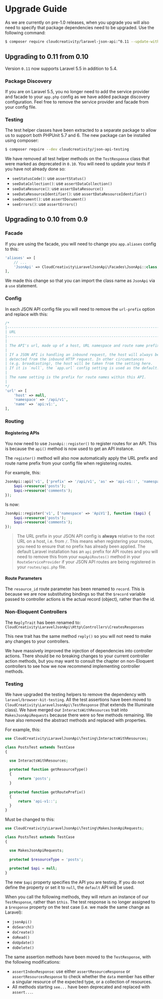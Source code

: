 # Upgrade Guide 

As we are currently on pre-1.0 releases, when you upgrade you will also need to specify that package
dependencies need to be upgraded. Use the following command:

```bash
$ composer require cloudcreativity/laravel-json-api:^0.11 --update-with-dependencies
```

## Upgrading to 0.11 from 0.10

Version `0.11` now supports Laravel 5.5 in addition to 5.4.

### Package Discovery

If you are on Laravel 5.5, you no longer need to add the service provider and facade to your `app.php` config as
we have added package discovery configuration. Feel free to remove the service provider and facade from your
config file.

### Testing

The test helper classes have been extracted to a separate package to allow us to support both PHPUnit 5.7 and 6. 
The new package can be installed using composer:

```bash
$ composer require --dev cloudcreativity/json-api-testing
```

We have removed all test helper methods on the `TestResponse` class that were marked as deprecated in `0.10`. 
You will need to update your tests if you have not already done so:

  - `seeStatusCode()`: use `assertStatus()`
  - `seeDataCollection()`: use `assertDataCollection()`
  - `seeDataResource()`: use `assertDataResource()`
  - `seeDataResourceIdentifier()`: use `assertDataResourceIdentifier()`
  - `seeDocument()`: use `assertDocument()`
  - `seeErrors()`: use `assertErrors()` 

## Upgrading to 0.10 from 0.9

### Facade

If you are using the facade, you will need to change you `app.aliases` config to this:

```php
'aliases' => [
    // ...
    'JsonApi' => CloudCreativity\LaravelJsonApi\Facades\JsonApi::class,
],
```

We made this change so that you can import the class name as `JsonApi` via a `use` statement.

### Config

In each JSON API config file you will need to remove the `url-prefix` option and replace with this:

```php
/*
|--------------------------------------------------------------------------
| URL
|--------------------------------------------------------------------------
|
| The API's url, made up of a host, URL namespace and route name prefix.
|
| If a JSON API is handling an inbound request, the host will always be
| detected from the inbound HTTP request. In other circumstances
| (e.g. broadcasting), the host will be taken from the setting here.
| If it is `null`, the `app.url` config setting is used as the default.
|
| The name setting is the prefix for route names within this API.
|
*/
'url' => [
    'host' => null,
    'namespace' => '/api/v1',
    'name' => 'api:v1:',
],
```

### Routing

#### Registering APIs

You now need to use `JsonApi::register()` to register routes for an API. This is because the `api()` method
is now used to get an API instance.

The `register()` method will also now automatically apply the URL prefix and route name prefix from your config 
file when registering routes.

For example, this:

```php
JsonApi::api('v1', ['prefix' => '/api/v1', 'as' => 'api-v1::', 'namespace' => 'ApiV1'], function ($api) {
    $api->resource('posts');
    $api->resource('comments');
});
```

Is now:

```php
JsonApi::register('v1', ['namespace' => 'ApiV1'], function ($api) {
    $api->resource('posts');
    $api->resource('comments');
});
```

> The URL prefix in your JSON API config is **always** relative to the root URL on a host, i.e. from `/`. 
This means when registering your routes, you need to ensure that no prefix has already been applied. The default
Laravel installation has an `api` prefix for API routes and you will need to remove this from your `mapApiRoutes()`
method in your `RouteServiceProvider` if your JSON API routes are being registered in your `routes/api.php` file.

#### Route Parameters

The `resource_id` route parameter has been renamed to `record`. This is because we are now substituting bindings
so that the `$record` variable passed to controller actions is the actual record (object), rather than the id.

### Non-Eloquent Controllers

The `ReplyTrait` has been renamed to:
`CloudCreativity\LaravelJsonApi\Http\Controllers\CreatesResponses`

This new trait has the same method `reply()` so you will not need to make any changes to your controllers.

We have massively improved the injection of dependencies into controller actions. There should be no breaking changes
to your current controller action methods, but you may want to consult the chapter on non-Eloquent controllers to
see how we now recommend implementing controller methods.

### Testing

We have upgraded the testing helpers to remove the dependency with `laravel/browser-kit-testing`. All the test
assertions have been moved to `CloudCreativity\LaravelJsonApi\TestResponse` (that extends the Illuminate class).
We have merged our `InteractsWithResources` trait into `MakesJsonApiRequests` because there were so few methods 
remaining. We have also removed the abstract methods and replaced with properties.

For example, this:

```php
use CloudCreativity\LaravelJsonApi\Testing\InteractsWithResources;

class PostsTest extends TestCase
{

  use InteractsWithResources;
  
  protected function getResourceType()
  {
      return 'posts';
  }
  
  protected function getRoutePrefix()
  {
      return 'api-v1::';
  }
}
```

Must be changed to this:

```php
use CloudCreativity\LaravelJsonApi\Testing\MakesJsonApiRequests;

class PostsTest extends TestCase
{

  use MakesJsonApiRequests;
  
  protected $resourceType = 'posts';
  
  protected $api = null;
}
```

The new `$api` property specifies the API you are testing. If you do not define the property or set it to `null`, 
the `default` API will be used.

When you call the following methods, they will return an instance of our `TestResponse`, rather than `$this`. The
test response is no longer assigned to a `$response` property on the test case (i.e. we made the same change as
Laravel):

- `jsonApi()`
- `doSearch()`
- `doCreate()`
- `doRead()`
- `doUpdate()`
- `doDelete()`

The same assertion methods have been moved to the `TestResponse`, with the following modifications:

- `assertIndexResponse`: use either `assertResourceResponse` or `assertResourcesResponse` to check whether the
`data` member has either a singular resource of the expected type, or a collection of resources.
- All methods starting `see...` have been deprecated and replaced with `assert...`. 
